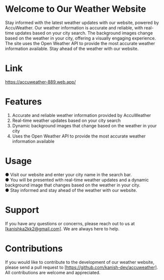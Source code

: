 # Welcome to Our Weather Website
Stay informed with the latest weather updates with our website, powered by AccuWeather. Our weather information is accurate and reliable, with real-time updates based on your city search. The background images change based on the weather in your city, offering a visually engaging experience. The site uses the Open Weather API to provide the most accurate weather information available. Stay ahead of the weather with our website.

# Link
https://accuweather-889.web.app/
# Features
1. Accurate and reliable weather information provided by AccuWeather
2. Real-time weather updates based on your city search
3. Dynamic background images that change based on the weather in your city
4. Uses the Open Weather API to provide the most accurate weather information available
# Usage
● Visit our website and enter your city name in the search bar.<br>
● You will be presented with real-time weather updates and a dynamic background image that changes based on the weather in your city.<br>
● Stay informed and stay ahead of the weather with our website.<br>
# Support
If you have any questions or concerns, please reach out to us at [kanishka2kk2@gmail.com]. We are always here to help.

# Contributions
If you would like to contribute to the development of our weather website, please send a pull request to [https://github.com/kanish-dev/accuweather]. All contributions are welcome and appreciated.



